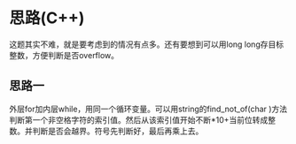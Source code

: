 # 思路(C++)

这题其实不难，就是要考虑到的情况有点多。还有要想到可以用long long存目标整数，方便判断是否overflow。

## 思路一

外层for加内层while，用同一个循环变量。可以用string的find_not_of(char )方法判断第一个非空格字符的索引值。然后从该索引值开始不断*10+当前位转成整数。并判断是否会越界。符号先判断好，最后再乘上去。

